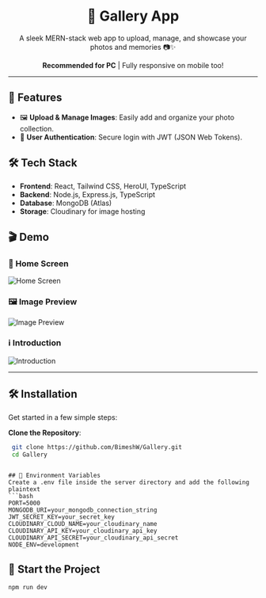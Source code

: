 <div align="center">
  <h1>📸 Gallery App</h1>
  <p>A sleek MERN-stack web app to upload, manage, and showcase your photos and memories 📷✨</p>
  <p><strong>Recommended for PC</strong> | Fully responsive on mobile too!</p>
</div>

---

## 🚀 Features

- 🖼️ **Upload & Manage Images**: Easily add and organize your photo collection.
- 📝 **User Authentication**: Secure login with JWT (JSON Web Tokens).

## 🛠️ Tech Stack

- **Frontend**: React, Tailwind CSS, HeroUI, TypeScript
- **Backend**: Node.js, Express.js, TypeScript
- **Database**: MongoDB (Atlas)
- **Storage**: Cloudinary for image hosting

## 🎬 Demo

### 🎉 Home Screen

![Home Screen](https://res.cloudinary.com/dpxnqlpgo/image/upload/v1741836711/fmtctgoicgfpjdbhcllk.png)

### 🖼️ Image Preview

![Image Preview](https://res.cloudinary.com/dpxnqlpgo/image/upload/v1741836711/vhpyvuqgugjdvsjuwxbq.png)

### ℹ️ Introduction

![Introduction](https://res.cloudinary.com/dpxnqlpgo/image/upload/v1741836711/auaubs7kwn9lawpvxb3z.png)

---

## 🛠️ Installation

Get started in a few simple steps:

**Clone the Repository**:

```bash
 git clone https://github.com/BimeshW/Gallery.git
 cd Gallery
```

````

## 🔑 Environment Variables
Create a .env file inside the server directory and add the following plaintext
```bash
PORT=5000
MONGODB_URI=your_mongodb_connection_string
JWT_SECRET_KEY=your_secret_key
CLOUDINARY_CLOUD_NAME=your_cloudinary_name
CLOUDINARY_API_KEY=your_cloudinary_api_key
CLOUDINARY_API_SECRET=your_cloudinary_api_secret
NODE_ENV=development
````

## 🚀 Start the Project

```bash
npm run dev
```
